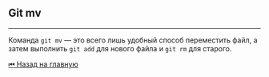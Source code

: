 ## Git mv

 <hr>

Команда `git mv` — это всего лишь удобный способ переместить файл, а затем выполнить `git add` для нового файла и `git rm` для старого.

[&#9198; Назад на главную](../main.md)